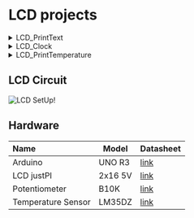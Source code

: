 # LCD projects
<details>
  <summary>
    LCD_PrintText
  </summary>
  

## Library
- [Liquid Crystal](https://docs.arduino.cc/libraries/liquidcrystal/)
</details>

<details>
  <summary>
    LCD_Clock
  </summary>

## Library
- [Liquid Crystal](https://docs.arduino.cc/libraries/liquidcrystal/)
- [Time Library](https://github.com/PaulStoffregen/Time)
</details>

<details>
  <summary>
    LCD_PrintTemperature
  </summary>

  ## Circuit
![Circuit!](https://www.circuits-diy.com/wp-content/uploads/2021/06/LM35-Temperature-Sensor.png "Temp Sensor on LCD")

  ## Library
- [Liquid Crystal](https://docs.arduino.cc/libraries/liquidcrystal/)
</details>


## LCD Circuit 
![LCD SetUp!](https://cdn.forbot.pl/blog/wp-content/uploads/2015/08/Arduino_LCD.png "LCD SetUp")

## Hardware
| Name          | Model  | Datasheet |
| :---------    | ------ | --------- |
| Arduino       | UNO R3 | [link](https://docs.arduino.cc/resources/datasheets/A000066-datasheet.pdf) |
| LCD justPI    | 2x16 5V| [link](https://botland.com.pl/content/31-arduino-i-wyswietlacz-lcd) |
| Potentiometer | B10K   | [link](https://botland.com.pl/potencjometry-obrotowe-suwakowe-i-liniowe/2168-potencjometr-obrotowy-10k-liniowy-1-8w-5904422303716.html?cd=18298825651&ad=&kd=&gad_source=1&gclid=CjwKCAiAg8S7BhATEiwAO2-R6nVjSzS0t6gPw0kFgi_3WsfxE8csUXtReieZPCBcfZ78UnZSHN7_SRoCzyMQAvD_BwE) |
| Temperature Sensor | LM35DZ | [link](https://botland.com.pl/czujniki-temperatury/376-czujnik-temperatury-lm35dz-ns-analogowy-tht-5904422362508.html?cd=20567593583&ad=&kd=&gad_source=1&gclid=Cj0KCQiAyc67BhDSARIsAM95QzuFXONA1nzbobaVK5YBT2D7uiVYo3iq_n-ExFvsHhAS9dpnlHkndeUaAn-uEALw_wcB) |
